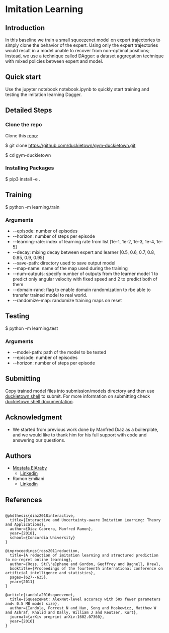 # Imitation Learning

## Introduction

In this baseline we train a small squeezenet model on expert trajectories to simply clone the behavior of the expert.
Using only the expert trajectories would result in a model unable to recover from non-optimal positions; Instead, we use a technique called DAgger: a dataset aggregation technique with mixed policies between expert and model.

## Quick start

Use the jupyter notebook notebook.ipynb to quickly start training and testing the imitation learning Dagger.

## Detailed Steps

### Clone the repo

Clone this [repo](https://github.com/duckietown/gym-duckietown):

$ git clone https://github.com/duckietown/gym-duckietown.git

$ cd gym-duckietown

### Installing Packages

$ pip3 install -e .

## Training

$ python -m learning.train

### Arguments

* --episode: number of episodes
* --horizon: number of steps per episode
* --learning-rate: index of learning rate from list [1e-1, 1e-2, 1e-3, 1e-4, 1e-5]
* --decay: mixing decay between expert and learner [0.5, 0.6, 0.7, 0.8, 0.85, 0.9, 0.95]
* --save-path: directory used to save output model
* --map-name: name of the map used during the training
* --num-outputs: specify number of outputs from the learner model 1 to predict only angular velocity with fixed speed and 2 to predict both of them
* --domain-rand: flag to enable domain randomization to rbe able to transfer trained model to real world.
* --randomize-map: randomize training maps on reset

## Testing

$ python -m learning.test

### Arguments

*  --model-path: path of the model to be tested
* --episode: number of episodes
* --horizon: number of steps per episode

## Submitting 
Copy trained model files into submission/models directory and then use [duckietown shell](https://github.com/duckietown/duckietown-shell) to submit. 
For more information on submitting check [duckietown shell documentation](https://docs.duckietown.org/DT19/AIDO/out/cli.html).

## Acknowledgment

* We started from previous work done by Manfred Díaz as a boilerplate, and we would like to thank him for his full support with code and answering our questions.

## Authors

* [Mostafa ElAraby ](https://www.mostafaelaraby.com/)
  + [Linkedin](https://linkedin.com/in/mostafaelaraby)
* Ramon Emiliani
  + [Linkedin](https://www.linkedin.com/in/ramonemiliani)

## References

``` 

@phdthesis{diaz2018interactive,
  title={Interactive and Uncertainty-aware Imitation Learning: Theory and Applications},
  author={Diaz Cabrera, Manfred Ramon},
  year={2018},
  school={Concordia University}
}

@inproceedings{ross2011reduction,
  title={A reduction of imitation learning and structured prediction to no-regret online learning},
  author={Ross, St{\'e}phane and Gordon, Geoffrey and Bagnell, Drew},
  booktitle={Proceedings of the fourteenth international conference on artificial intelligence and statistics},
  pages={627--635},
  year={2011}
}

@article{iandola2016squeezenet,
  title={SqueezeNet: AlexNet-level accuracy with 50x fewer parameters and< 0.5 MB model size},
  author={Iandola, Forrest N and Han, Song and Moskewicz, Matthew W and Ashraf, Khalid and Dally, William J and Keutzer, Kurt},
  journal={arXiv preprint arXiv:1602.07360},
  year={2016}
}
```
